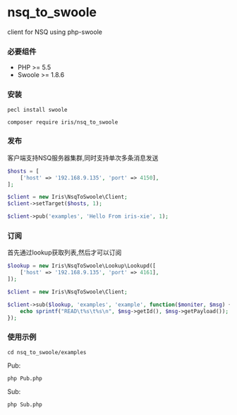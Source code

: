 # nsq_to_swoole


client for NSQ using php-swoole

### 必要组件

  - PHP >= 5.5
  - Swoole >= 1.8.6

### 安装

    pecl install swoole

    composer require iris/nsq_to_swoole


### 发布

客户端支持NSQ服务器集群,同时支持单次多条消息发送


```php
$hosts = [
    ['host' => '192.168.9.135', 'port' => 4150],
];

$client = new Iris\NsqToSwoole\Client;
$client->setTarget($hosts, 1);

$client->pub('examples', 'Hello From iris-xie', 1);
```

### 订阅

首先通过lookup获取列表,然后才可以订阅

```php
$lookup = new Iris\NsqToSwoole\Lookup\Lookupd([
    ['host' => '192.168.9.135', 'port' => 4161],
]);

$client = new Iris\NsqToSwoole\Client;

$client->sub($lookup, 'examples', 'example', function($moniter, $msg) {
    echo sprintf("READ\t%s\t%s\n", $msg->getId(), $msg->getPayload());
});
```


### 使用示例

    cd nsq_to_swoole/examples

Pub:

    php Pub.php

Sub:

    php Sub.php
